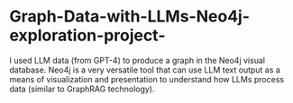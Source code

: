 # Graph-Data-with-LLMs-Neo4j-exploration-project-
I used LLM data (from GPT-4) to produce a graph in the Neo4j visual database. Neo4j is a very versatile tool that can use LLM text output as a means of visualization and presentation to understand how LLMs process data (similar to GraphRAG technology).

